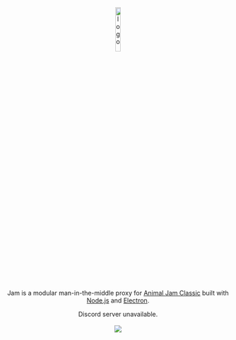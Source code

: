 <div align="center">
  <img src="https://i.imgur.com/Fe6Uvjs.png" alt="logo" width="16%"/>
  <p>
    Jam is a modular man-in-the-middle proxy for <a href="https://classic.animaljam.com">Animal Jam Classic<a/> built with <a href="https://nodejs.org">Node.js</a> and  <a href="https://www.electronjs.org">Electron</a>.
  </p>
      Discord server unavailable.
</div>
<br/>
<div align="center">
  <img src="https://user-images.githubusercontent.com/38108408/151060151-906eb33a-d549-439e-a4a7-197db10b4338.png" />
</div>

